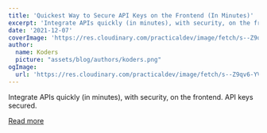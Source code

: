 ```yaml
---
title: 'Quickest Way to Secure API Keys on the Frontend (In Minutes)'
excerpt: 'Integrate APIs quickly (in minutes), with security, on the frontend. API keys secured. '
date: '2021-12-07'
coverImage: 'https://res.cloudinary.com/practicaldev/image/fetch/s--Z9qv6-YV--/c_imagga_scale,f_auto,fl_progressive,h_420,q_auto,w_1000/https://dev-to-uploads.s3.amazonaws.com/uploads/articles/my3gsewpsnjyyvhd1hbc.jpg'
author:
  name: Koders
  picture: "assets/blog/authors/koders.png"
ogImage:
  url: 'https://res.cloudinary.com/practicaldev/image/fetch/s--Z9qv6-YV--/c_imagga_scale,f_auto,fl_progressive,h_420,q_auto,w_1000/https://dev-to-uploads.s3.amazonaws.com/uploads/articles/my3gsewpsnjyyvhd1hbc.jpg'
---
```


Integrate APIs quickly (in minutes), with security, on the frontend. API keys secured. 

[Read more](https://dev.to/korconnect/quickest-way-to-secure-api-keys-on-the-frontend-in-minutes-1g97)
